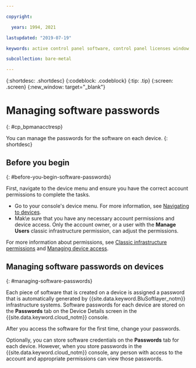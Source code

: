 ```yaml
---

copyright:

  years: 1994, 2021

lastupdated: "2019-07-19"

keywords: active control panel software, control panel licenses window, download license files, devices, canceling license

subcollection: bare-metal

---
```


{:shortdesc: .shortdesc}
{:codeblock: .codeblock}
{:tip: .tip}
{:screen: .screen}
{:new_window: target="_blank"}

# Managing software passwords
{: #cp_bpmanacctresp}

You can manage the passwords for the software on each device.
{: shortdesc}

## Before you begin
{: #before-you-begin-software-passwords}

First, navigate to the device menu and ensure you have the correct account permissions to complete the tasks.

* Go to your console's device menu. For more information, see [Navigating to devices](/docs/bare-metal?topic=virtual-servers-navigating-devices).
* Mak\e sure that you have any necessary account permissions and device access. Only the account owner, or a user with the **Manage Users** classic infrastructure permission, can adjust the permissions.

For more information about permissions, see [Classic infrastructure permissions](/docs/iam?topic=iam-infrapermission#infrapermission) and [Managing device access](/docs/vsi?topic=virtual-servers-managing-device-access).

## Managing software passwords on devices
{: #managing-software-passwords}

Each piece of software that is created on a device is assigned a password that is automatically generated by {{site.data.keyword.BluSoftlayer_notm}} infrastructure systems. Software passwords for each device are stored on the **Passwords** tab on the Device Details screen in the {{site.data.keyword.cloud_notm}} console.

After you access the software for the first time, change your passwords.

Optionally, you can store software credentials on the **Passwords** tab for each device. However, when you store passwords in the {{site.data.keyword.cloud_notm}} console, any person with access to the account and appropriate permissions can view those passwords.
